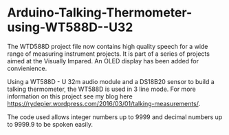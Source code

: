# Arduino-Talking-Thermometer-using-WT588D--U32
The WTD588D project file now contains high quality speech for a wide range of measuring instrument projects. It is part of a series of projects aimed at the Visually Impared. An OLED display has been added for convienience.

Using a WT588D - U 32m audio module and a DS18B20 sensor to build a talking thermometer, the WT588D is used in 3 line mode. For more information on this project see my blog here https://rydepier.wordpress.com/2016/03/01/talking-measurements/.

The code used allows integer numbers up to 9999 and decimal numbers up to 9999.9 to be spoken easily.
